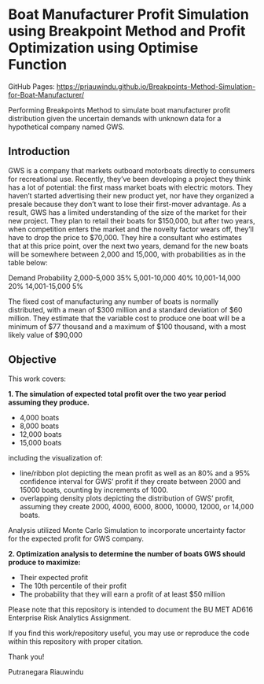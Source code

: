 # Boat Manufacturer Profit Simulation using Breakpoint Method and Profit Optimization using Optimise Function

GitHub Pages: https://priauwindu.github.io/Breakpoints-Method-Simulation-for-Boat-Manufacturer/

Performing Breakpoints Method to simulate boat manufacturer profit distribution given the uncertain demands with unknown data for a hypothetical company named GWS. 

## Introduction

GWS is a company that markets outboard motorboats directly to consumers for recreational use. Recently, they’ve been developing a project they think has a lot of potential: the first mass market boats with electric motors. They haven’t started advertising their new product yet, nor have they organized a presale because they don’t want to lose their first-mover advantage. As a result, GWS has a limited understanding of the size of the market for their new project. They plan to retail their boats for $150,000, but after two years, when competition enters the market and the novelty factor wears off, they’ll have to drop the price to $70,000. They hire a consultant who estimates that at this price point, over the next two years, demand for the new boats will be somewhere between 2,000 and 15,000, with probabilities as in the table below:

Demand	Probability
2,000-5,000	35%
5,001-10,000	40%
10,001-14,000	20%
14,001-15,000	5%

The fixed cost of manufacturing any number of boats is normally distributed, with a mean of $300 million and a standard deviation of $60 million. They estimate that the variable cost to produce one boat will be a minimum of $77 thousand and a maximum of $100 thousand, with a most likely value of $90,000

## Objective

This work covers: 

**1. The simulation of expected total profit over the two year period assuming they produce.** 

- 4,000 boats
- 8,000 boats
- 12,000 boats
- 15,000 boats

including the visualization of: 
- line/ribbon plot depicting the mean profit as well as an 80% and a 95% confidence interval for GWS’ profit if they create between 2000 and 15000 boats, counting by increments of 1000.
- overlapping density plots depicting the distribution of GWS’ profit, assuming they create 2000, 4000, 6000, 8000, 10000, 12000, or 14,000 boats.

Analysis utilized Monte Carlo Simulation to incorporate uncertainty factor for the expected profit for GWS company.

**2. Optimization analysis to determine the number of boats GWS should produce to maximize:**
- Their expected profit
- The 10th percentile of their profit
- The probability that they will earn a profit of at least $50 million

Please note that this repository is intended to document the BU MET AD616 Enterprise Risk Analytics Assignment.

If you find this work/repository useful, you may use or reproduce the code within this repository with proper citation.

Thank you!

Putranegara Riauwindu




